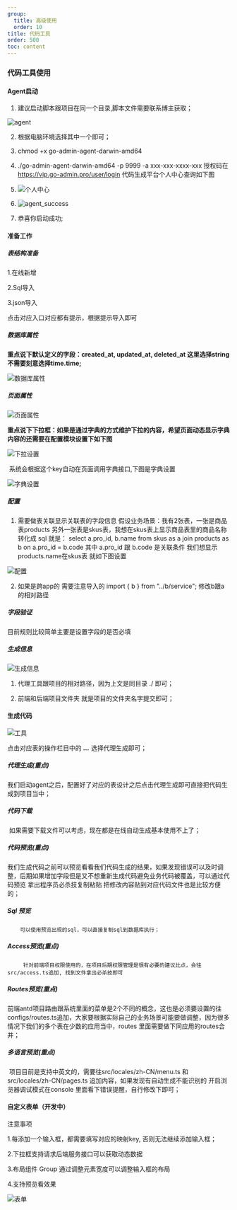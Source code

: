 ```yaml
---
group:
  title: 高级使用
  order: 10
title: 代码工具
order: 500
toc: content
---
```

### 代码工具使用

#### Agent启动

1. 建议启动脚本跟项目在同一个目录,脚本文件需要联系博主获取；

![agent](https://raw.githubusercontent.com/wenjianzhang/image/master/img/pro-gen-code-agent.png)

2.  根据电脑环境选择其中一个即可；
3.   chmod +x go-admin-agent-darwin-amd64
4.  ./go-admin-agent-darwin-amd64 -p 9999 -a   xxx-xxx-xxxx-xxx      授权码在  https://vip.go-admin.pro/user/login 代码生成平台个人中心查询如下图
5.  ![个人中心](https://raw.githubusercontent.com/wenjianzhang/image/master/img/pro-gen-code-usercenter.png)

6.  ![agent_success](https://raw.githubusercontent.com/wenjianzhang/image/master/img/pro-gen-code-agent_success.png)

7.  恭喜你启动成功;

 

#### 准备工作



##### 表结构准备

1.在线新增

2.Sql导入

3.json导入

点击对应入口对应都有提示，根据提示导入即可



#####    数据库属性

   **重点说下默认定义的字段：created_at, updated_at, deleted_at  这里选择string不需要刻意选择time.time;**

![数据库属性](https://raw.githubusercontent.com/wenjianzhang/image/master/img/pro-gen-code-dbconfig.png)





##### 页面属性

![页面属性](https://raw.githubusercontent.com/wenjianzhang/image/master/img/pro-gen-code-pageconfig.png)

**重点说下下拉框：如果是通过字典的方式维护下拉的内容，希望页面动态显示字典内容的还需要在配置模块设置下如下图**

![下拉设置](https://raw.githubusercontent.com/wenjianzhang/image/master/img/pro-gen-code-dropdownlist.png)



​		系统会根据这个key自动在页面调用字典接口,下图是字典设置

![字典设置](https://raw.githubusercontent.com/wenjianzhang/image/master/img/pro-gen-code-dictconfig.png)

##### 配置


1. 需要做表关联显示关联表的字段信息  假设业务场景：我有2张表，一张是商品表products 另外一张表是skus表，我想在skus表上显示商品表里的商品名称  转化成 sql 就是： select  a.pro_id, b.name from skus as a join products as b on a.pro_id = b.code          其中 a.pro_id  跟 b.code 是关联条件 我们想显示 products.name在skus表  就如下图设置

![配置](https://raw.githubusercontent.com/wenjianzhang/image/master/img/pro-gen-code-config-1.png)


2. 如果是跨app的 需要注意导入的 import { b } from "../b/service"; 修改b跟a的相对路径



##### 字段验证

   目前规则比较简单主要是设置字段的是否必填



##### 生成信息

![生成信息](https://raw.githubusercontent.com/wenjianzhang/image/master/img/pro-gen-code-info.png)

1.  代理工具跟项目的相对路径，因为上文是同目录 ./ 即可；

2.  前端和后端项目文件夹 就是项目的文件夹名字提交即可；



#### 生成代码

![工具](https://raw.githubusercontent.com/wenjianzhang/image/master/img/pro-gen-code-tools.png)

点击对应表的操作栏目中的   ***...*** 选择代理生成即可； 

##### 代理生成(重点)

​	 	我们启动agent之后，配置好了对应的表设计之后点击代理生成即可直接把代码生成到项目当中；

##### 代码下载

​	 	如果需要下载文件可以考虑，现在都是在线自动生成基本使用不上了；

##### 代码预览(重点)

​	 	我们生成代码之前可以预览看看我们代码生成的结果，如果发现错误可以及时调整，后期如果增加字段但是又不想重新生成代码避免业务代码被覆盖，可以通过代码预览 拿出程序员必杀技复制粘贴 把修改内容贴到对应代码文件也是比较方便的；

##### Sql 预览

  		可以使用预览出现的sql，可以直接复制sql到数据库执行；

##### Access预览(重点)

 		 针对前端项目权限使用的，在项目后期权限管理是很有必要的建议比点，会往src/access.ts追加, 找到文件拿出必杀技即可

##### Routes预览(重点)

​		  前端antd项目路由跟系统里面的菜单是2个不同的概念，这也是必须要设置的往configs/routes.ts追加，大家要根据实际自己的业务场景可能要做调整，因为很多情况下我们的多个表在少数的应用当中，routes 里面需要做下同应用的routes合并；

##### 多语言预览(重点)

​		  项目目前是支持中英文的，需要往src/locales/zh-CN/menu.ts 和 src/locales/zh-CN/pages.ts 追加内容，如果发现有自动生成不能识别的 开启浏览器调试模式在console 里面看下错误提醒，自行修改下即可；


#### 自定义表单（开发中）

注意事项

1.每添加一个输入框，都需要填写对应的映射key, 否则无法继续添加输入框；

2.下拉框支持请求后端服务接口可以获取动态数据

3.布局组件 Group 通过调整元素宽度可以调整输入框的布局

4.支持预览看效果

![表单](https://raw.githubusercontent.com/wenjianzhang/image/master/img/pro-gen-code-form.png)


